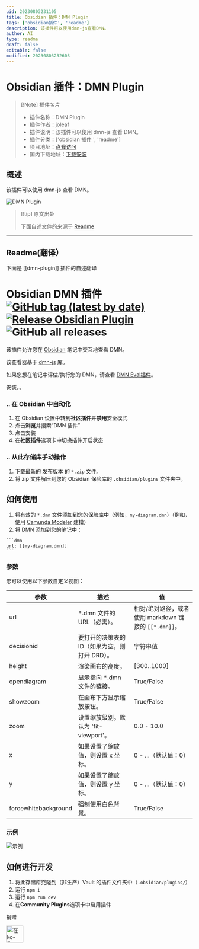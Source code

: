 ```yaml
---
uid: 20230803231105
title: Obsidian 插件：DMN Plugin
tags: ['obsidian插件', 'readme']
description: 该插件可以使用dmn-js查看DMN。
author: AI
type: readme
draft: false
editable: false
modified: 20230803232603
---
```


# Obsidian 插件：DMN Plugin

> [!Note] 插件名片
> - 插件名称：DMN Plugin
> - 插件作者：joleaf
> - 插件说明：该插件可以使用 dmn-js 查看 DMN。
> - 插件分类：['obsidian 插件 ', 'readme']
> - 项目地址：[点我访问](https://github.com/joleaf/obsidian-dmn-plugin)
> - 国内下载地址：[下载安装](https://pkmer.cn/products/plugin/pluginMarket/?dmn-plugin)

## 概述

该插件可以使用 dmn-js 查看 DMN。

![DMN Plugin](https://cdn.pkmer.cn/covers/dmn-plugin.gif!pkmer)

> [!tip] 原文出处
>
>下面自述文件的来源于 [Readme](https://ghproxy.net/https://raw.githubusercontent.com/joleaf/obsidian-dmn-plugin/main/README.md)
>

---

## Readme(翻译）

下面是 [[dmn-plugin]] 插件的自述翻译

# Obsidian DMN 插件 [![GitHub tag (latest by date)](https://img.shields.io/github/v/tag/joleaf/obsidian-dmn-plugin)](https://github.com/joleaf/obsidian-dmn-plugin/releases) [![Release Obsidian Plugin](https://github.com/joleaf/obsidian-dmn-plugin/actions/workflows/release.yml/badge.svg)](https://github.com/joleaf/obsidian-dmn-plugin/actions/workflows/release.yml) ![GitHub all releases](https://img.shields.io/github/downloads/joleaf/obsidian-dmn-plugin/total)

该插件允许您在 [Obsidian](https://www.obsidian.md) 笔记中交互地查看 DMN。

该查看器基于 [dmn-js](https://github.com/bpmn-io/dmn-js) 库。

如果您想在笔记中评估/执行您的 DMN，请查看 [DMN Eval插件](https://github.com/joleaf/obsidian-dmn-eval-plugin)。

安装。。

### .. 在 Obsidian 中自动化

1. 在 Obsidian 设置中转到**社区插件**并**禁用**安全模式
2. 点击**浏览**并搜索“DMN 插件”
3. 点击安装
4. 在**社区插件**选项卡中切换插件开启状态

### .. 从此存储库手动操作

1. 下载最新的 [发布版本](https://github.com/joleaf/obsidian-dmn-plugin/releases) 的 `*.zip` 文件。
2. 将 zip 文件解压到您的 Obsidian 保险库的 `.obsidian/plugins` 文件夹中。

## 如何使用

1. 将有效的 `*.dmn` 文件添加到您的保险库中（例如，`my-diagram.dmn`）（例如，使用 [Camunda Modeler](https://camunda.com/de/download/modeler/) 建模）
2. 将 DMN 添加到您的笔记中：

````
```dmn
url: [[my-diagram.dmn]]
```
````

### 参数

您可以使用以下参数自定义视图：

| 参数                  | 描述                                                         | 值                                                       |
|----------------------|------------------------------------------------------------|----------------------------------------------------------|
| url                  | *.dmn 文件的 URL（必需）。                                    | 相对/绝对路径，或者使用 markdown 链接的 `[[*.dmn]]`。     |
| decisionid           | 要打开的决策表的 ID（如果为空，则打开 DRD）。                  | 字符串值                                                 |
| height               | 渲染画布的高度。                                              | [300..1000]                                              |
| opendiagram          | 显示指向 *.dmn 文件的链接。                                   | True/False                                               |
| showzoom             | 在画布下方显示缩放按钮。                                      | True/False                                               |
| zoom                 | 设置缩放级别。默认为 'fit-viewport'。                          | 0.0 - 10.0                                               |
| x                    | 如果设置了缩放值，则设置 x 坐标。                               | 0 - ...（默认值：0）                                      |
| y                    | 如果设置了缩放值，则设置 y 坐标。                               | 0 - ...（默认值：0）                                      |
| forcewhitebackground | 强制使用白色背景。                                            | True/False                                               |

### 示例

![示例](example/dmn-plugin.gif)

## 如何进行开发

1. 将此存储库克隆到（非生产）Vault 的插件文件夹中（`.obsidian/plugins/`）
2. 运行 `npm i`
3. 运行 `npm run dev`
4. 在**Community Plugins**选项卡中启用插件

捐赠

<a href='https://ko-fi.com/joleaf' target='_blank'><img height='35' style='border:0px;height:46px;' src='https://az743702.vo.msecnd.net/cdn/kofi3.png?v=0' border='0' alt='在ko-fi.com给我买杯咖啡' />
